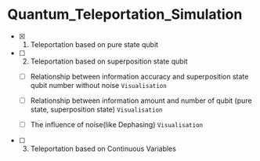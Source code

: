 # Quantum_Teleportation_Simulation

- [x] 1. Teleportation based on pure state qubit

- [ ] 2. Teleportation based on superposition state qubit
      
  - [ ] Relationship between information accuracy and superposition state  qubit number without noise `Visualisation`
        
  - [ ] Relationship between information amount and number of qubit (pure state, superposition state) `Visualisation`
        
  - [ ] The influence of noise(like Dephasing) `Visualisation`
        
- [ ] 3. Teleportation based on Continuous Variables
